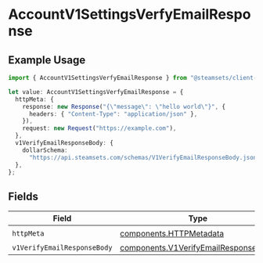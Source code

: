 # AccountV1SettingsVerfyEmailResponse

## Example Usage

```typescript
import { AccountV1SettingsVerfyEmailResponse } from "@steamsets/client-ts/models/operations";

let value: AccountV1SettingsVerfyEmailResponse = {
  httpMeta: {
    response: new Response("{\"message\": \"hello world\"}", {
      headers: { "Content-Type": "application/json" },
    }),
    request: new Request("https://example.com"),
  },
  v1VerifyEmailResponseBody: {
    dollarSchema:
      "https://api.steamsets.com/schemas/V1VerifyEmailResponseBody.json",
  },
};
```

## Fields

| Field                                                                                        | Type                                                                                         | Required                                                                                     | Description                                                                                  |
| -------------------------------------------------------------------------------------------- | -------------------------------------------------------------------------------------------- | -------------------------------------------------------------------------------------------- | -------------------------------------------------------------------------------------------- |
| `httpMeta`                                                                                   | [components.HTTPMetadata](../../models/components/httpmetadata.md)                           | :heavy_check_mark:                                                                           | N/A                                                                                          |
| `v1VerifyEmailResponseBody`                                                                  | [components.V1VerifyEmailResponseBody](../../models/components/v1verifyemailresponsebody.md) | :heavy_minus_sign:                                                                           | OK                                                                                           |